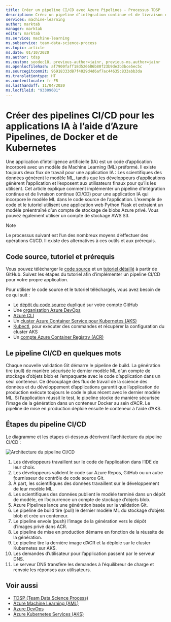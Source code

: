 ```yaml
---
title: Créer un pipeline CI/CD avec Azure Pipelines - Processus TDSP
description: Créez un pipeline d’intégration continue et de livraison continue pour les applications d’intelligence artificielle (IA) à l’aide de Docker et Kubernetes.
services: machine-learning
author: marktab
manager: marktab
editor: marktab
ms.service: machine-learning
ms.subservice: team-data-science-process
ms.topic: article
ms.date: 01/10/2020
ms.author: tdsp
ms.custom: seodec18, previous-author=jainr, previous-ms.author=jainr
ms.openlocfilehash: af7900faff18d526686b80f23b9de3b3bce5ec5c
ms.sourcegitcommit: 96918333d87f4029d4d6af7ac44635c833abb3da
ms.translationtype: HT
ms.contentlocale: fr-FR
ms.lasthandoff: 11/04/2020
ms.locfileid: "93309601"
---
```

# <a name="create-cicd-pipelines-for-ai-apps-using-azure-pipelines-docker-and-kubernetes"></a>Créer des pipelines CI/CD pour les applications IA à l’aide d’Azure Pipelines, de Docker et de Kubernetes

Une application d’intelligence artificielle (IA) est un code d’application incorporé avec un modèle de Machine Learning (ML) préformé. Il existe toujours deux flux de travail pour une application IA : Les scientifiques des données génèrent le modèle ML, tandis que les développeurs d’applications génèrent l’application et l’exposent aux utilisateurs finaux pour qu’ils les utilisent. Cet article explique comment implémenter un pipeline d’intégration continue et de livraison continue (CI/CD) pour une application IA qui incorpore le modèle ML dans le code source de l’application. L’exemple de code et le tutoriel utilisent une application web Python Flask et extraient un modèle préentraîné d’un compte de stockage de blobs Azure privé. Vous pouvez également utiliser un compte de stockage AWS S3.

> [!NOTE]
> Le processus suivant est l’un des nombreux moyens d’effectuer des opérations CI/CD. Il existe des alternatives à ces outils et aux prérequis.

## <a name="source-code-tutorial-and-prerequisites"></a>Code source, tutoriel et prérequis

Vous pouvez télécharger le [code source](https://github.com/Azure/DevOps-For-AI-Apps) et un [tutoriel détaillé](https://github.com/Azure/DevOps-For-AI-Apps/blob/master/Tutorial.md) à partir de GitHub. Suivez les étapes du tutoriel afin d’implémenter un pipeline CI/CD pour votre propre application.

Pour utiliser le code source et le tutoriel téléchargés, vous avez besoin de ce qui suit : 

- Le [dépôt du code source](https://github.com/Azure/DevOps-For-AI-Apps) dupliqué sur votre compte GitHub
- Une [organisation Azure DevOps](/azure/devops/organizations/accounts/create-organization-msa-or-work-student)
- [Azure CLI](/cli/azure/install-azure-cli)
- Un [cluster Azure Container Service pour Kubernetes (AKS)](/previous-versions/azure/container-service/kubernetes/container-service-tutorial-kubernetes-deploy-cluster)
- [Kubectl](https://kubernetes.io/docs/tasks/tools/install-kubectl/), pour exécuter des commandes et récupérer la configuration du cluster AKS 
- Un [compte Azure Container Registry (ACR)](../../container-registry/container-registry-get-started-portal.md)

## <a name="cicd-pipeline-summary"></a>Le pipeline CI/CD en quelques mots

Chaque nouvelle validation Git démarre le pipeline de build. La génération tire (pull) de manière sécurisée le dernier modèle ML d’un compte de stockage d’objets blob et l’empaquette avec le code d’application dans un seul conteneur. Ce découplage des flux de travail de la science des données et du développement d’applications garantit que l’application de production exécute toujours le code le plus récent avec le dernier modèle ML. Si l’application réussit le test, le pipeline stocke de manière sécurisée l’image de la génération dans un conteneur Docker au sein d’ACR. Le pipeline de mise en production déploie ensuite le conteneur à l’aide d’AKS. 

## <a name="cicd-pipeline-steps"></a>Étapes du pipeline CI/CD

Le diagramme et les étapes ci-dessous décrivent l’architecture du pipeline CI/CD :

![Architecture du pipeline CI/CD](./media/ci-cd-flask/architecture.png)

1. Les développeurs travaillent sur le code de l’application dans l’IDE de leur choix.
2. Les développeurs valident le code sur Azure Repos, GitHub ou un autre fournisseur de contrôle de code source Git. 
3. À part, les scientifiques des données travaillent sur le développement de leur modèle ML.
4. Les scientifiques des données publient le modèle terminé dans un dépôt de modèle, en l’occurrence un compte de stockage d’objets blob. 
5. Azure Pipelines lance une génération basée sur la validation Git.
6. Le pipeline de build tire (pull) le dernier modèle ML du stockage d’objets blob et crée un conteneur.
7. Le pipeline envoie (push) l’image de la génération vers le dépôt d’images privé dans ACR.
8. Le pipeline de mise en production démarre en fonction de la réussite de la génération.
9. Le pipeline tire la dernière image d’ACR et la déploie sur le cluster Kubernetes sur AKS.
10. Les demandes d’utilisateur pour l’application passent par le serveur DNS.
11. Le serveur DNS transfère les demandes à l’équilibreur de charge et renvoie les réponses aux utilisateurs.

## <a name="see-also"></a>Voir aussi

- [TDSP (Team Data Science Process)](./index.yml)
- [Azure Machine Learning (AML)](../index.yml)
- [Azure DevOps](https://azure.microsoft.com/services/devops/)
- [Azure Kubernetes Services (AKS)](../../aks/intro-kubernetes.md)